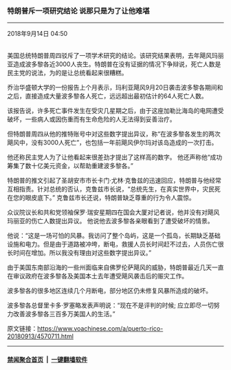 ### 特朗普斥一项研究结论 说那只是为了让他难堪 
------------------------

<div class="published">
 <span class="date" title="中国时间">
  <time datetime="2018-09-14T04:50:51+08:00">
   2018年9月14日 04:50
  </time>
 </span>
</div>
<br/>
<div class="wsw">
 <p>
  美国总统特朗普周四驳斥了一项学术研究的结论。该研究结果表明，去年飓风玛丽亚造成波多黎各近3000人丧生。特朗普在没有证据的情况下争辩说，死亡人数是民主党的说法，为的是让总统看起来很糟糕。
 </p>
 <p>
  乔治华盛顿大学的一份报告上个月表示，玛利亚飓风9月20日袭击波多黎各期间和之后，直接造成大量波多黎各人死亡，远远超出最初估计的64人死亡人数。
 </p>
 <p>
  该报告说，许多死亡事件发生在受灾几星期之后，由于这座加勒比海岛的电网遭受破坏，一些病人或因伤重而有生命危险的人无法得到妥善治疗。
 </p>
 <p>
  但特朗普周四从他的推特账号中对这些数字提出异议，称“在波多黎各发生的两次飓风中，没有3000人死亡”，也包括一年前飓风伊尔玛对该岛造成的一次打击。
 </p>
 <p>
  他还称民主党人为了让他看起来很差劲才提出了这样高的数字。 他还声称他“成功筹集了数十亿美元资金，以帮助重建波多黎各。”
 </p>
 <p>
  特朗普的推文引起了圣胡安市市长卡门·尤林·克鲁兹的迅速回应，特朗普与他经常互相指责。针对总统的否认，克鲁兹市长说，“总统先生，在真实世界中，灾民死在您的眼皮底下。” 克鲁兹市长还说，特朗普缺乏尊重的行为令人震惊。
 </p>
 <p>
  众议院议长和共和党领袖保罗·瑞安星期四在国会大厦对记者说，他并没有对飓风玛丽亚的伤亡人数提出异议。 他说他去波多黎各亲眼看到了遭受破坏的情景。
 </p>
 <p>
  他说：“这是一场可怕的风暴。我访问了整个岛屿，这是一个孤岛，长期缺乏基础设施和电力。但是由于道路被冲垮，断电，救援人员长时间赶不过去，人员伤亡很长时间在增加。所以我没有理由对这些数字提出异议。”
 </p>
 <p>
  由于美国东南部沿海的一些州面临来自佛罗伦萨飓风的威胁，特朗普最近几天一直在审议政府在波多黎各及美国本土去年遭受飓风袭击后的赈灾工作。
 </p>
 <p>
  波多黎各的很多地区连续几个月断电，部分地区仍未修复风暴所造成的破坏。
 </p>
 <p>
  波多黎各总督里卡多·罗塞略发表声明说：“现在不是评判的时候; 应立即尽一切努力改善波多黎各三百多万美国人的生活。”
 </p>
</div>

原文链接：https://www.voachinese.com/a/puerto-rico-20180913/4570711.html


------------------------
#### [禁闻聚合首页](https://github.com/gfw-breaker/banned-news/blob/master/README.md) &nbsp;|&nbsp;  [一键翻墙软件](https://github.com/gfw-breaker/nogfw/blob/master/README.md)